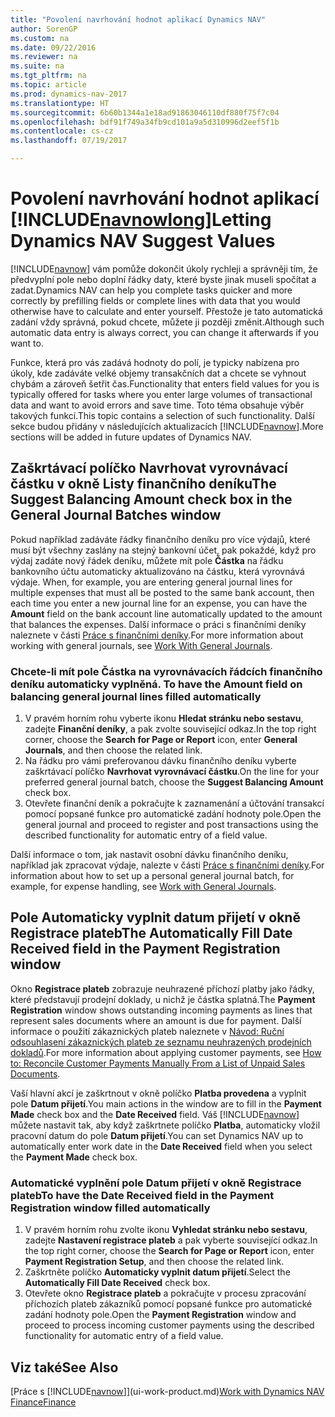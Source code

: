 ```yaml
---
title: "Povolení navrhování hodnot aplikací Dynamics NAV"
author: SorenGP
ms.custom: na
ms.date: 09/22/2016
ms.reviewer: na
ms.suite: na
ms.tgt_pltfrm: na
ms.topic: article
ms.prod: dynamics-nav-2017
ms.translationtype: HT
ms.sourcegitcommit: 6b60b1344a1e18ad91863046110df880f75f7c04
ms.openlocfilehash: bdf91f749a34fb9cd101a9a5d310996d2eef5f1b
ms.contentlocale: cs-cz
ms.lasthandoff: 07/19/2017

---
```


# <a name="letting-dynamics-nav-suggest-values"></a><span data-ttu-id="dcdab-102">Povolení navrhování hodnot aplikací [!INCLUDE[navnowlong](includes/navnowlong_md.md)]</span><span class="sxs-lookup"><span data-stu-id="dcdab-102">Letting Dynamics NAV Suggest Values</span></span>
<span data-ttu-id="dcdab-103">[!INCLUDE[navnow](includes/navnow_md.md)] vám pomůže dokončit úkoly rychleji a správněji tím, že předvyplní pole nebo doplní řádky daty, které byste jinak museli spočítat a zadat.</span><span class="sxs-lookup"><span data-stu-id="dcdab-103">Dynamics NAV can help you complete tasks quicker and more correctly by prefilling fields or complete lines with data that you would otherwise have to calculate and enter yourself.</span></span> <span data-ttu-id="dcdab-104">Přestože je tato automatická zadání vždy správná, pokud chcete, můžete ji později změnit.</span><span class="sxs-lookup"><span data-stu-id="dcdab-104">Although such automatic data entry is always correct, you can change it afterwards if you want to.</span></span>

<span data-ttu-id="dcdab-105">Funkce, která pro vás zadává hodnoty do polí, je typicky nabízena pro úkoly, kde zadáváte velké objemy transakčních dat a chcete se vyhnout chybám a zároveň šetřit čas.</span><span class="sxs-lookup"><span data-stu-id="dcdab-105">Functionality that enters field values for you is typically offered for tasks where you enter large volumes of transactional data and want to avoid errors and save time.</span></span> <span data-ttu-id="dcdab-106">Toto téma obsahuje výběr takových funkcí.</span><span class="sxs-lookup"><span data-stu-id="dcdab-106">This topic contains a selection of such functionality.</span></span> <span data-ttu-id="dcdab-107">Další sekce budou přidány v následujících aktualizacích [!INCLUDE[navnow](includes/navnow_md.md)].</span><span class="sxs-lookup"><span data-stu-id="dcdab-107">More sections will be added in future updates of Dynamics NAV.</span></span>

## <a name="the-suggest-balancing-amount-check-box-in-the-general-journal-batches-window"></a><span data-ttu-id="dcdab-108">Zaškrtávací políčko **Navrhovat vyrovnávací částku** v okně **Listy finančního deníku**</span><span class="sxs-lookup"><span data-stu-id="dcdab-108">The **Suggest Balancing Amount** check box in the **General Journal Batches** window</span></span>
<span data-ttu-id="dcdab-109">Pokud například zadáváte řádky finančního deníku pro více výdajů, které musí být všechny zaslány na stejný bankovní účet, pak pokaždé, když pro výdaj zadáte nový řádek deníku, můžete mít pole **Částka** na řádku bankovního účtu automaticky aktualizováno na částku, která vyrovnává výdaje. </span><span class="sxs-lookup"><span data-stu-id="dcdab-109">When, for example, you are entering general journal lines for multiple expenses that must all be posted to the same bank account, then each time you enter a new journal line for an expense, you can have the **Amount** field on the bank account line automatically updated to the amount that balances the expenses.</span></span> <span data-ttu-id="dcdab-110">Další informace o práci s finančními deníky naleznete v části [Práce s finančními deníky](ui-work-general-journals.md).</span><span class="sxs-lookup"><span data-stu-id="dcdab-110">For more information about working with general journals, see [Work With General Journals](ui-work-general-journals.md).</span></span>

### <a name="to-have-the-amount-field-on-balancing-general-journal-lines-filled-automatically"></a><span data-ttu-id="dcdab-111">Chcete-li mít pole **Částka** na vyrovnávacích řádcích finančního deníku automaticky vyplněná. </span><span class="sxs-lookup"><span data-stu-id="dcdab-111">To have the **Amount** field on balancing general journal lines filled automatically</span></span>
1. <span data-ttu-id="dcdab-112">V pravém horním rohu vyberte ikonu **Hledat stránku nebo sestavu**, zadejte **Finanční deníky**, a pak zvolte související odkaz.</span><span class="sxs-lookup"><span data-stu-id="dcdab-112">In the top right corner, choose the **Search for Page or Report** icon, enter **General Journals**, and then choose the related link.</span></span>
2. <span data-ttu-id="dcdab-113">Na řádku pro vámi preferovanou dávku finančního deníku vyberte zaškrtávací políčko **Navrhovat vyrovnávací částku**.</span><span class="sxs-lookup"><span data-stu-id="dcdab-113">On the line for your preferred general journal batch, choose the **Suggest Balancing Amount** check box.</span></span>
3. <span data-ttu-id="dcdab-114">Otevřete finanční deník a pokračujte k zaznamenání a účtování transakcí pomocí popsané funkce pro automatické zadání hodnoty pole.</span><span class="sxs-lookup"><span data-stu-id="dcdab-114">Open the general journal and proceed to register and post transactions using the described functionality for automatic entry of a field value.</span></span>       

<span data-ttu-id="dcdab-115">Další informace o tom, jak nastavit osobní dávku finančního deníku, například jak zpracovat výdaje, nalezte v části [Práce s finančními deníky](ui-work-general-journals.md).</span><span class="sxs-lookup"><span data-stu-id="dcdab-115">For information about how to set up a personal general journal batch, for example, for expense handling, see [Work with General Journals](ui-work-general-journals.md).</span></span>

## <a name="the-automatically-fill-date-received-field-in-the-payment-registration-window"></a><span data-ttu-id="dcdab-116">Pole **Automaticky vyplnit datum přijetí** v okně **Registrace plateb**</span><span class="sxs-lookup"><span data-stu-id="dcdab-116">The **Automatically Fill Date Received** field in the **Payment Registration** window</span></span>
<span data-ttu-id="dcdab-117">Okno **Registrace plateb** zobrazuje neuhrazené příchozí platby jako řádky, které představují prodejní doklady, u nichž je částka splatná.</span><span class="sxs-lookup"><span data-stu-id="dcdab-117">The **Payment Registration** window shows outstanding incoming payments as lines that represent sales documents where an amount is due for payment.</span></span> <span data-ttu-id="dcdab-118">Další informace o použití zákaznických plateb naleznete v [Návod: Ruční odsouhlasení zákaznických plateb ze seznamu neuhrazených prodejních dokladů](receivables-how-reconcile-customer-payments-list-unpaid-sales-documents.md).</span><span class="sxs-lookup"><span data-stu-id="dcdab-118">For more information about applying customer payments, see [How to: Reconcile Customer Payments Manually From a List of Unpaid Sales Documents](receivables-how-reconcile-customer-payments-list-unpaid-sales-documents.md).</span></span>

<span data-ttu-id="dcdab-119">Vaší hlavní akcí je zaškrtnout v okně políčko **Platba provedena** a vyplnit pole **Datum přijetí**.</span><span class="sxs-lookup"><span data-stu-id="dcdab-119">You main actions in the window are to fill in the **Payment Made** check box and the **Date Received** field.</span></span> <span data-ttu-id="dcdab-120">Váš [!INCLUDE[navnow](includes/navnow_md.md)] můžete nastavit tak, aby když zaškrtnete políčko **Platba**, automaticky vložil pracovní datum do pole **Datum přijetí**.</span><span class="sxs-lookup"><span data-stu-id="dcdab-120">You can set Dynamics NAV up to automatically enter work date in the **Date Received** field when you select the **Payment Made** check box.</span></span>

### <a name="to-have-the-date-received-field-in-the-payment-registration-window-filled-automatically"></a><span data-ttu-id="dcdab-121">Automatické vyplnění pole **Datum přijetí** v okně **Registrace plateb**</span><span class="sxs-lookup"><span data-stu-id="dcdab-121">To have the **Date Received** field in the **Payment Registration** window filled automatically</span></span>
1. <span data-ttu-id="dcdab-122">V pravém horním rohu zvolte ikonu **Vyhledat stránku nebo sestavu**, zadejte **Nastavení registrace plateb** a pak vyberte související odkaz.</span><span class="sxs-lookup"><span data-stu-id="dcdab-122">In the top right corner, choose the **Search for Page or Report** icon, enter **Payment Registration Setup**, and then choose the related link.</span></span>
2. <span data-ttu-id="dcdab-123">Zaškrtněte políčko **Automaticky vyplnit datum přijetí**.</span><span class="sxs-lookup"><span data-stu-id="dcdab-123">Select the **Automatically Fill Date Received** check box.</span></span>
3. <span data-ttu-id="dcdab-124">Otevřete okno **Registrace plateb** a pokračujte v procesu zpracování příchozích plateb zákazníků pomocí popsané funkce pro automatické zadání hodnoty pole.</span><span class="sxs-lookup"><span data-stu-id="dcdab-124">Open the **Payment Registration** window and proceed to process incoming customer payments using the described functionality for automatic entry of a field value.</span></span>

## <a name="see-also"></a><span data-ttu-id="dcdab-125">Viz také</span><span class="sxs-lookup"><span data-stu-id="dcdab-125">See Also</span></span>
<span data-ttu-id="dcdab-126">[Práce s [!INCLUDE[navnow](includes/navnow_md.md)]](ui-work-product.md)</span><span class="sxs-lookup"><span data-stu-id="dcdab-126">[Work with Dynamics NAV](ui-work-product.md)</span></span>  
[<span data-ttu-id="dcdab-127">Finance</span><span class="sxs-lookup"><span data-stu-id="dcdab-127">Finance</span></span>](Finance.md)

